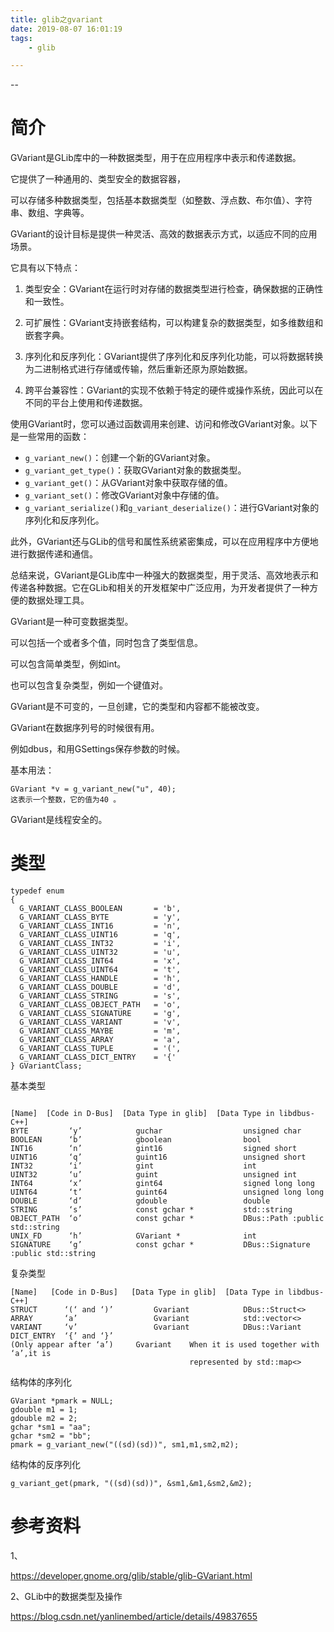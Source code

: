 ```yaml
---
title: glib之gvariant
date: 2019-08-07 16:01:19
tags:
	- glib

---
```


--

# 简介

GVariant是GLib库中的一种数据类型，用于在应用程序中表示和传递数据。

它提供了一种通用的、类型安全的数据容器，

可以存储多种数据类型，包括基本数据类型（如整数、浮点数、布尔值）、字符串、数组、字典等。

GVariant的设计目标是提供一种灵活、高效的数据表示方式，以适应不同的应用场景。

它具有以下特点：

1. 类型安全：GVariant在运行时对存储的数据类型进行检查，确保数据的正确性和一致性。

2. 可扩展性：GVariant支持嵌套结构，可以构建复杂的数据类型，如多维数组和嵌套字典。

3. 序列化和反序列化：GVariant提供了序列化和反序列化功能，可以将数据转换为二进制格式进行存储或传输，然后重新还原为原始数据。

4. 跨平台兼容性：GVariant的实现不依赖于特定的硬件或操作系统，因此可以在不同的平台上使用和传递数据。

使用GVariant时，您可以通过函数调用来创建、访问和修改GVariant对象。以下是一些常用的函数：

- `g_variant_new()`：创建一个新的GVariant对象。
- `g_variant_get_type()`：获取GVariant对象的数据类型。
- `g_variant_get()`：从GVariant对象中获取存储的值。
- `g_variant_set()`：修改GVariant对象中存储的值。
- `g_variant_serialize()`和`g_variant_deserialize()`：进行GVariant对象的序列化和反序列化。

此外，GVariant还与GLib的信号和属性系统紧密集成，可以在应用程序中方便地进行数据传递和通信。

总结来说，GVariant是GLib库中一种强大的数据类型，用于灵活、高效地表示和传递各种数据。它在GLib和相关的开发框架中广泛应用，为开发者提供了一种方便的数据处理工具。







GVariant是一种可变数据类型。

可以包括一个或者多个值，同时包含了类型信息。

可以包含简单类型，例如int。

也可以包含复杂类型，例如一个键值对。

GVariant是不可变的，一旦创建，它的类型和内容都不能被改变。

GVariant在数据序列号的时候很有用。

例如dbus，和用GSettings保存参数的时候。

基本用法：

```
GVariant *v = g_variant_new("u", 40);
这表示一个整数，它的值为40 。
```

GVariant是线程安全的。

# 类型

```
typedef enum
{
  G_VARIANT_CLASS_BOOLEAN       = 'b',
  G_VARIANT_CLASS_BYTE          = 'y',
  G_VARIANT_CLASS_INT16         = 'n',
  G_VARIANT_CLASS_UINT16        = 'q',
  G_VARIANT_CLASS_INT32         = 'i',
  G_VARIANT_CLASS_UINT32        = 'u',
  G_VARIANT_CLASS_INT64         = 'x',
  G_VARIANT_CLASS_UINT64        = 't',
  G_VARIANT_CLASS_HANDLE        = 'h',
  G_VARIANT_CLASS_DOUBLE        = 'd',
  G_VARIANT_CLASS_STRING        = 's',
  G_VARIANT_CLASS_OBJECT_PATH   = 'o',
  G_VARIANT_CLASS_SIGNATURE     = 'g',
  G_VARIANT_CLASS_VARIANT       = 'v',
  G_VARIANT_CLASS_MAYBE         = 'm',
  G_VARIANT_CLASS_ARRAY         = 'a',
  G_VARIANT_CLASS_TUPLE         = '(',
  G_VARIANT_CLASS_DICT_ENTRY    = '{'
} GVariantClass;

```



基本类型

```

[Name]  [Code in D-Bus]  [Data Type in glib]  [Data Type in libdbus-C++]
BYTE         ‘y’            guchar                  unsigned char           
BOOLEAN      ‘b’            gboolean                bool
INT16        ‘n’            gint16                  signed short
UINT16       ‘q’            guint16                 unsigned short
INT32        ‘i’            gint                    int
UINT32       ‘u’            guint                   unsigned int
INT64        ‘x’            gint64                  signed long long
UINT64       ‘t’            guint64                 unsigned long long
DOUBLE       ‘d’            gdouble                 double
STRING       ‘s’            const gchar *           std::string
OBJECT_PATH  ‘o’            const gchar *           DBus::Path :public std::string
UNIX_FD      ‘h’            GVariant *              int
SIGNATURE    ‘g’            const gchar *           DBus::Signature :public std::string

```

复杂类型

```
[Name]   [Code in D-Bus]   [Data Type in glib]  [Data Type in libdbus-C++]
STRUCT      ‘(‘ and ‘)’         Gvariant            DBus::Struct<>
ARRAY       ‘a’                 Gvariant            std::vector<>
VARIANT     ‘v’                 Gvariant            DBus::Variant
DICT_ENTRY  ‘{’ and ‘}’
(Only appear after ‘a’)     Gvariant    When it is used together with ‘a’,it is             
                                        represented by std::map<>
```

结构体的序列化

```
GVariant *pmark = NULL;
gdouble m1 = 1;
gdouble m2 = 2;
gchar *sm1 = "aa";
gchar *sm2 = "bb";
pmark = g_variant_new("((sd)(sd))", sm1,m1,sm2,m2);
```

结构体的反序列化

```
g_variant_get(pmark, "((sd)(sd))", &sm1,&m1,&sm2,&m2);
```



# 参考资料

1、

https://developer.gnome.org/glib/stable/glib-GVariant.html

2、GLib中的数据类型及操作

https://blog.csdn.net/yanlinembed/article/details/49837655